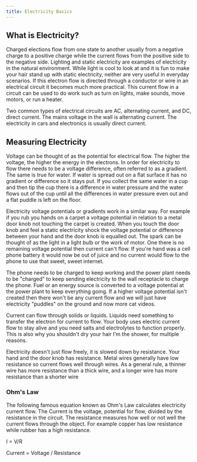 ```yaml
---
title: Electricity Basics
---
```


## What is Electricity?

Charged elections flow from one state to another usually from a negative charge to a positive charge while the current flows from the positive side to the negative side. Lighting and static electricity are examples of electricity in the natural environment. While light is cool to look at and it is fun to make your hair stand up with static electricity, neither are very useful in everyday scenarios. If this electron flow is directed through a conductor or wire in an electrical circuit it becomes much more practical. This current flow in a circuit can be used to do work such as turn on lights, make sounds, move motors, or run a heater.

Two common types of electrical circuits are AC, alternating current, and DC, direct current. The mains voltage in the wall is alternating current. The electricity in cars and electronics is usually direct current.

## Measuring Electricity

Voltage can be thought of as the potential for electrical flow. The higher the voltage, the higher the energy in the electrons. In order for electricity to flow there needs to be a voltage difference, often referred to as a gradient. The same is true for water. If water is spread out on a flat surface it has no gradient or difference so it stays put. If you collect the same water in a cup and then tip the cup there is a difference in water pressure and the water flows out of the cup until all the differences in water pressure even out and a flat puddle is left on the floor.

Electricity voltage potentials or gradients work in a similar way. For example if you rub you hands on a carpet a voltage potential in relation to a metal door knob not touching the carpet is created. When you touch the door knob and feel a static electricity shock the voltage potential or difference between your hand and the door knob is equalled out. The spark can be thought of as the light in a light bulb or the work of motor. One there is no remaining voltage potential then current can't flow. If you're hand was a cell phone battery it would now be out of juice and no current would flow to the phone to use that sweet, sweet internet.

The phone needs to be charged to keep working and the power plant needs to be "charged" to keep sending electricity to the wall receptacle to charge the phone. Fuel or an energy source is converted to a voltage potential at the power plant to keep everything going. If a higher voltage potential isn't created then there won't be any current flow and we will just have electricity "puddles" on the ground and now more cat videos.

Current can flow through solids or liquids. Liquids need something to transfer the electron for current to flow. Your body uses electric current flow to stay alive and you need salts and electrolytes to function properly. This is also why you shouldn't dry your hair I'm the shower, for multiple reasons.

Electricity doesn't just flow freely, it is slowed down by resistance. Your hand and the door knob has resistance. Metal wires generally have low resistance so current flows well through wires. As a general rule, a thinner wire has more resistance than a thick wire, and a longer wire has more resistance than a shorter wire

### Ohm's Law

The following famous equation known as Ohm's Law calculates electricity current flow. The Current is the voltage, potential for flow, divided by the resistance in the circuit. The resistance measures how well or not well the current flows through the object. For example copper has low resistance while rubber has a high resistance.

I = V/R

Current = Voltage / Resistance
